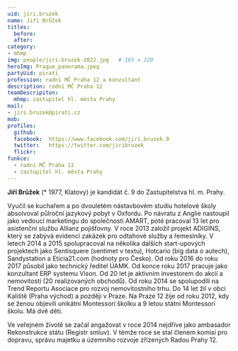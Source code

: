 ```yaml
---
uid: jiri.bruzek
name: Jiří Brůžek
titles:
  before: 
  after:
category: 
- mhmp
img: people/jiri-bruzek-2022.jpg   # 165 x 220
heroImg: Prague_panorama.jpeg
partyUid: pirati
profession: radní MČ Praha 12 a konzultant
description: radní MČ Praha 12
teamDescripiton:
  mhmp: zastupitel hl. města Prahy
mail:
- jiri.bruzek@pirati.cz
mob:			 
profiles:
  github:       
  facebook:  https://www.facebook.com/jiri.bruzek.9   
  twitter:   https://twitter.com/jiribruzek 		  
  flickr:		  
funkce:
  - radní MČ Praha 12
  - zastupitel hl. města Prahy
---
```


**Jiří Brůžek** (* 1977, Klatovy) je kandidát č. 9 do Zastupitelstva hl. m. Prahy.

Vyučil se kuchařem a po dvouletém nástavbovém studiu hotelové školy absolvoval půlroční jazykový pobyt v Oxfordu. Po návratu z Anglie nastoupil jako vedoucí marketingu do společnosti AMART, poté pracoval 13 let pro asistenční službu Allianz pojišťovny. V roce 2013 založil projekt ADIGINS, který se zabývá evidencí zakázek pro odtahové služby a řemeslníky. V letech 2014 a 2015 spolupracoval na několika dalších start-upových projektech jako Sentisquere (sentimet v textu), Hotcario (big data o autech), Sandystation a Eticia21.com (hodnoty pro Česko). Od roku 2016 do roku 2017 působil jako technický ředitel ÚAMK. Od konce roku 2017 pracuje jako konzultant ERP systemu Vison. Od 20 let je aktivním investorem do akcií a nemovitostí (20 realizovaných obchodů). Od roku 2014 se spolupodílí na Trend Reportu Asociace pro rozvoj nemovitostního trhu. Do 14 let žil v obci Kaliště (Praha východ) a později v Praze. Na Praze 12 žije od roku 2012, kdy se ženou objevili unikátní Montessori školku a 9 letou státní Montessori školu. Má dvě děti.

Ve veřejném životě se začal angažovat v roce 2014 nejdříve jako ambasador Rekonstrukce státu (Registr smluv). V témže roce se stal členem komisí pro dopravu, správu majetku a územního rozvoje zřízených Radou Prahy 12.
